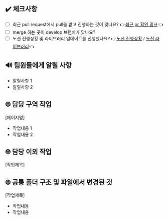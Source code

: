 ## ✔️ 체크사항

- [ ] 최근 pull request에서 pull을 받고 진행하는 것이 맞나요? 👉[최근 pr 확인 링크](https://github.com/react-toyproject-team5/react-youtube-clone/pulls?q=is%3Apr+is%3Aclosed)👈
- [ ] merge 하는 곳이 develop 브랜치가 맞나요?
- [ ] 노션 진행상황 및 라이브러리 업데이트를 진행했나요? 👉[노션 진행상황](https://www.notion.so/1cfe09da512544fa8a3456d82ae3ead9?v=d4e172e861894c86a7f96c971bf6e5f1) / [노션 라이브러리](https://www.notion.so/e8afec87227a4e5283b0a6397ed62f6c)👈

## 🔊 팀원들에게 알릴 사항

- 알릴사항 1
- 알릴사항 2

## 🌐 담당 구역 작업

[페이지명]

- 작업내용 1
- 작업내용 2

## 🌐 담당 이외 작업

[작업제목]

## 🌐 공통 폴더 구조 및 파일에서 변경된 것

[작업제목]

- 작업내용
- 작업내용
